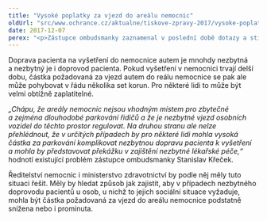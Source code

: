 ```yaml
---
title: "Vysoké poplatky za vjezd do areálu nemocnic"
oldUrl: "src/www.ochrance.cz/aktualne/tiskove-zpravy-2017/vysoke-poplatky-za-vjezd-do-arealu-nemocnic"
date: 2017-12-07
perex: "<p>Zástupce ombudsmanky zaznamenal v poslední době dotazy a stížnosti na vysoké platby požadované za vjezd osobními auty do areálů nemocnic.</p>"
---
```


<!-- imported from the old website -->

<p>Doprava pacienta na vyšetření do nemocnice autem je mnohdy nezbytná a nezbytný je i doprovod pacienta. Pokud vyšetření v nemocnici trvají delší dobu, částka požadovaná za vjezd autem do reálu nemocnice se pak ale může pohybovat v řádu několika set korun. Pro některé lidi to může být velmi obtížně zaplatitelné.  </p> <p><i>„Chápu, že areály nemocnic nejsou vhodným místem pro zbytečné a zejména dlouhodobé parkování řidičů a že je nezbytné vjezd osobních vozidel do těchto prostor regulovat. Na druhou stranu ale nelze přehlédnout, že v určitých případech by pro některé lidi mohla vysoká částka za parkování komplikovat nezbytnou dopravu pacienta k vyšetření a mohla by představovat překážku v zajištění nezbytné lékařské péče,“ </i>hodnotí existující problém zástupce ombudsmanky Stanislav Křeček.</p><p> Ředitelství nemocnic i ministerstvo zdravotnictví by podle něj měly tuto situaci řešit. Měly by hledat způsob jak zajistit, aby v případech nezbytného doprovodu pacientů u osob, u nichž to jejich sociální situace vyžaduje, mohla být částka požadovaná za vjezd do areálu nemocnice podstatně snížena nebo i prominuta.</p>
